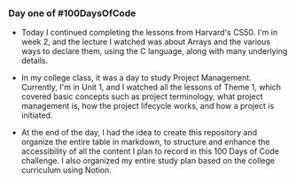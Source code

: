 ### Day one of #100DaysOfCode

- Today I continued completing the lessons from Harvard's CS50. I'm in week 2, and the lecture I watched was about Arrays and the various ways to declare them, using the C language, along with many underlying details.

- In my college class, it was a day to study Project Management. Currently, I'm in Unit 1, and I watched all the lessons of Theme 1, which covered basic concepts such as project terminology, what project management is, how the project lifecycle works, and how a project is initiated.

- At the end of the day, I had the idea to create this repository and organize the entire table in markdown, to structure and enhance the accessibility of all the content I plan to record in this 100 Days of Code challenge. I also organized my entire study plan based on the college curriculum using Notion.
